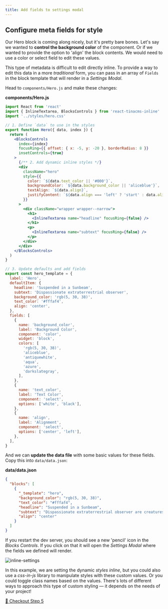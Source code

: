 ```yaml
---
title: Add fields to settings modal
---
```


## Configure meta fields for style

Our Hero block is coming along nicely, but it's pretty bare bones. Let's say we wanted to **control the background color** of the component. Or if we wanted to provide the option to 'align' the block contents. We would need to use a color or select field to edit these values.

This type of metadata is difficult to edit directly inline. To provide a way to edit this data in a more _traditional_ form, you can pass in an array of `Fields` in the block template that will render in a _Settings Modal_.

Head to `components/Hero.js` and make these changes:

**components/Hero.js**

```jsx
import React from 'react'
import { InlineTextarea, BlocksControls } from 'react-tinacms-inline'
import '../styles/hero.css'

// 1. Define `data` to use in the styles
export function Hero({ data, index }) {
  return (
    <BlocksControls
      index={index}
      focusRing={{ offset: { x: -5, y: -20 }, borderRadius: 8 }}
      insetControls={true}
    >
      {/** 2. Add dynamic inline styles */}
      <div
        className="hero"
        style={{
          color: `${data.text_color || '#000'}`,
          backgroundColor: `${data.background_color || 'aliceblue'}`,
          textAlign: `${data.align}`,
          justifyContent: `${data.align === 'left' ? 'start' : data.align}`,
        }}
      >
        <div className="wrapper wrapper--narrow">
          <h1>
            <InlineTextarea name="headline" focusRing={false} />
          </h1>
          <p>
            <InlineTextarea name="subtext" focusRing={false} />
          </p>
        </div>
      </div>
    </BlocksControls>
  )
}

// 3. Update defaults and add fields
export const hero_template = {
  label: 'Hero',
  defaultItem: {
    headline: 'Suspended in a Sunbeam',
    subtext: 'Dispassionate extraterrestrial observer',
    background_color: 'rgb(5, 30, 38)',
    text_color: '#fffaf4',
    align: 'center',
  },
  fields: [
    {
      name: 'background_color',
      label: 'Background Color',
      component: 'color',
      widget: 'block',
      colors: [
        'rgb(5, 30, 38)',
        'aliceblue',
        'antiquewhite',
        'aqua',
        'azure',
        'darkslategray',
      ],
    },
    {
      name: 'text_color',
      label: 'Text Color',
      component: 'select',
      options: ['white', 'black'],
    },
    {
      name: 'align',
      label: 'Alignment',
      component: 'select',
      options: ['center', 'left'],
    },
  ],
}
```

And we can **update the data file** with some basic values for these fields. Copy this into `data/data.json`:

**data/data.json**

```json
{
  "blocks": [
    {
      "_template": "hero",
      "background_color": "rgb(5, 30, 38)",
      "text_color": "#fffaf4",
      "headline": "Suspended in a Sunbeam",
      "subtext": "Dispassionate extraterrestrial observer are creatures of the cosmos courage of our questions inconspicuous motes of rock and gas a mote of dust suspended in a sunbeam great turbulent clouds.",
      "align": "center"
    }
  ]
}
```

If you restart the dev server, you should see a new 'pencil' icon in the _Blocks Controls_. If you click on that it will open the _Settings Modal_ where the fields we defined will render.

![inline-settings](/img/inline-editing-guide/settings-modal.png)

In this example, we are setting the dynamic _styles inline_, but you could also use a _css-in-js_ library to manipulate styles with these custom values. Or you could toggle class names based on the values. There's lots of different ways to approach this type of custom styling — it depends on the needs of your project!

<!-- *Note:* the color field is pretty janky with the settings modal. We either need to fix it or use another example. -->

[👋 Checkout Step 5]()
